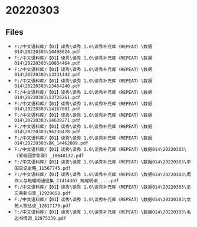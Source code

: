 # 20220303

## Files

- `F:/中文语料库/【01】读秀\读秀 1.0\读秀补充库（REPEAT）\数据014\20220303\10498624.pdf`
- `F:/中文语料库/【01】读秀\读秀 1.0\读秀补充库（REPEAT）\数据014\20220303\10834464.pdf`
- `F:/中文语料库/【01】读秀\读秀 1.0\读秀补充库（REPEAT）\数据014\20220303\13231442.pdf`
- `F:/中文语料库/【01】读秀\读秀 1.0\读秀补充库（REPEAT）\数据014\20220303\13454240.pdf`
- `F:/中文语料库/【01】读秀\读秀 1.0\读秀补充库（REPEAT）\数据014\20220303\13726261.pdf`
- `F:/中文语料库/【01】读秀\读秀 1.0\读秀补充库（REPEAT）\数据014\20220303\14167601.pdf`
- `F:/中文语料库/【01】读秀\读秀 1.0\读秀补充库（REPEAT）\数据014\20220303\14638271.pdf`
- `F:/中文语料库/【01】读秀\读秀 1.0\读秀补充库（REPEAT）\数据014\20220303\96230478.pdf`
- `F:/中文语料库/【01】读秀\读秀 1.0\读秀补充库（REPEAT）\数据014\20220303\BK_14462809.pdf`
- `F:/中文语料库/【01】读秀\读秀 1.0\读秀补充库（REPEAT）\数据014\20220303\《爱俪园梦影录》_10648132.pdf`
- `F:/中文语料库/【01】读秀\读秀 1.0\读秀补充库（REPEAT）\数据014\20220303\中国日记史略_11567745.pdf`
- `F:/中文语料库/【01】读秀\读秀 1.0\读秀补充库（REPEAT）\数据014\20220303\周作人与鲍耀明通信集_11414307_鲍耀明编_....pdf`
- `F:/中文语料库/【01】读秀\读秀 1.0\读秀补充库（REPEAT）\数据014\20220303\坐忘斋新旧录_12929658.pdf`
- `F:/中文语料库/【01】读秀\读秀 1.0\读秀补充库（REPEAT）\数据014\20220303\文苑人物丛谈_12617179.pdf`
- `F:/中文语料库/【01】读秀\读秀 1.0\读秀补充库（REPEAT）\数据014\20220303\毛边书情调_12975339.pdf`
